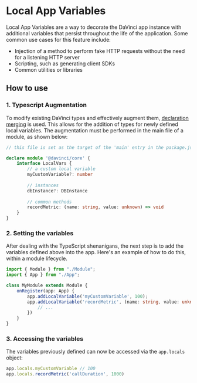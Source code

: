 # Local App Variables

Local App Variables are a way to decorate the DaVinci app instance with additional variables that persist throughout the life of the application. Some common use cases for this feature include:

- Injection of a method to perform fake HTTP requests without the need for a listening HTTP server
- Scripting, such as generating client SDKs
- Common utilities or libraries

## How to use

### 1. Typescript Augmentation

To modify existing DaVinci types and effectively augment them, [declaration merging](https://www.typescriptlang.org/docs/handbook/declaration-merging.html) is used. This allows for the addition of types for newly defined local variables. The augmentation must be performed in the main file of a module, as shown below:

```ts
// this file is set as the target of the 'main' entry in the package.json

declare module '@davinci/core' {
	interface LocalVars {
        // a custom local variable
		myCustomVariable?: number
		
		// instances
		dbInstance?: DBInstance
		
		// common methods
		recordMetric: (name: string, value: unknown) => void 
	}
}
```

### 2. Setting the variables
After dealing with the TypeScript shenanigans, the next step is to add the variables defined above into the app. Here's an example of how to do this, 
within a module lifecycle.

```ts
import { Module } from "./Module";
import { App } from "./App";

class MyModule extends Module {
	onRegister(app: App) {
		app.addLocalVariable('myCustomVariable', 100);
        app.addLocalVariable('recordMetric', (name: string, value: unknown) => {
            // ...
		})
	}
}

```

### 3. Accessing the variables
The variables previously defined can now be accessed via the `app.locals` object:

```ts
app.locals.myCustomVariable // 100
app.locals.recordMetric('callDuration', 1000)
```
